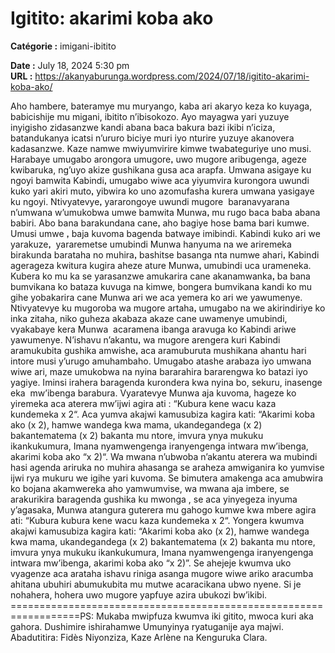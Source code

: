 # Igitito: akarimi koba ako

**Catégorie :** imigani-ibitito

**Date :** July 18, 2024 5:30 pm  
**URL :** https://akanyaburunga.wordpress.com/2024/07/18/igitito-akarimi-koba-ako/

Aho hambere, bateramye mu muryango, kaba ari akaryo keza ko kuyaga, babicishije mu migani, ibitito n’ibisokozo. Ayo mayagwa yari yuzuye inyigisho zidasanzwe kandi abana baca bakura bazi ikibi n’iciza, batandukanya icatsi n’ururo biciye muri iyo nturire yuzuye akanovera kadasanzwe. Kaze namwe mwiyumvirire kimwe twabateguriye uno musi.
Harabaye umugabo arongora umugoreꓹ uwo mugore aribugenga, ageze kwibaruka, ng’uyo akize gushikana gusa aca arapfa. Umwana asigaye ku ngoyi bamwita Kabindiꓹ umugabo wiwe aca yiyumvira kurongora uwundi kuko yari akiri mutoꓹ yibwira ko uno azomufasha kurera umwana yasigaye ku ngoyi.
Ntivyatevyeꓹ yararongoye uwundi mugore  baranavyarana n’umwana w’umukobwa umwe bamwita Munwaꓹ mu rugo baca baba abana babiri. Abo bana barakundana caneꓹ aho bagiye hose bama bari kumwe. Umusi umwe ꓹ baja kuvoma bagenda batwaye imibindi. Kabindi kuko ari we yarakuzeꓹ  yararemetse umubindi Munwa hanyuma na we ariremeka birakunda barataha no muhiraꓹ bashitse basanga nta numwe ahariꓹ Kabindi agerageza kwitura kugira aheze ature Munwaꓹ umubindi uca urameneka.
Kubera ko mu ka se yarasanzwe amukarira cane akanamwankaꓹ ba bana bumvikana ko bataza kuvuga na kimwe, bongera bumvikana kandi ko mu gihe yobakarira cane Munwa ari we aca yemera ko ari we yawumenye. Ntivyatevye ku mugoroba wa mugore artahaꓹ umugabo na we akirindiriye ko inka zitaha, niko guheza akabaza akaze cane uwamenye umubindi, vyakabaye kera Munwa  acaramena ibanga aravuga ko Kabindi ariwe yawumenye. N’ishavu n’akantuꓹ wa mugore arengera kuri Kabindi aramukubita gushika amwisheꓹ aca aramuburuta mushikana ahantu hari intore musi y’urugo amuhambaho. Umugabo atashe arabaza iyo umwana wiwe ari, maze umukobwa na nyina bararahira bararengwa ko batazi iyo yagiye. Iminsi irahera baragenda kurondera kwa nyina bo, sekuru, inasenge eka  mw’ibenga barabura.
Vyaratevye Munwa aja kuvoma, hageze ko yiremeka aca aterera mw’ijwi agira ati :
“Kubura kene wacu kaza kundemeka x 2“. Aca yumva akajwi kamusubiza kagira kati:
“Akarimi koba ako (x 2), hamwe wandega kwa mama, ukandegandega (x 2) bakantematema (x 2) bakanta mu ntore, imvura ynya mukuku ikankukumura, Imana nyamwengenga iranyengenga intwara mw’ibenga, akarimi koba ako “x 2)“.
Wa mwana n’ubwoba n’akantu aterera wa mubindi hasi agenda ariruka no muhira ahasanga se araheza amwiganira ko yumvise ijwi rya mukuru we igihe yari kuvoma. Se bimutera amakenga aca amubwira ko bojana akamwereka aho yamwumvise, wa mwana aja imbere, se arakurikira baragenda gushika ku mwonga , se aca yinyegeza inyuma y’agasaka, Munwa atangura guterera mu gahogo kumwe kwa mbere agira ati: “Kubura kubura kene wacu kaza kundemeka x 2“. Yongera kwumva akajwi kamusubiza kagira kati:
“Akarimi koba ako (x 2), hamwe wandega kwa mama, ukandegandega (x 2) bakantematema (x 2) bakanta mu ntore, imvura ynya mukuku ikankukumura, Imana nyamwengenga iranyengenga intwara mw’ibenga, akarimi koba ako “x 2)”.
Se ahejeje kwumva uko vyagenze aca arataha ishavu riniga asanga mugore wiwe ariko aracumba ahitana ubuhiri abumukubita mu mutwe acaracikana ubwo nyene.
Si je nohahera, hohera uwo mugore yapfuye azira ubukozi bw’ikibi.
==================================================================PS: Mukaba mwipfuza kwumva iki gitito, mwoca kuri aka gahora. Dushimire ishirahamwe Umunyinya ryatuganije aya majwi. Abadutitira: Fidès Niyonziza, Kaze Arlène na Kenguruka Clara.
